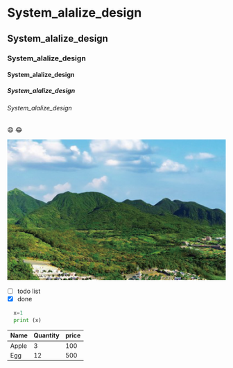 # System_alalize_design
## System_alalize_design
### System_alalize_design
#### System_alalize_design
##### System_alalize_design
###### System_alalize_design

:smile: :joy:

![最新消息_活動一覽之預設圖形](最新消息_活動一覽之預設圖形.png)

- [ ] todo list
- [x] done

```python
  x=1
  print (x)
```

|Name |Quantity|price|
|-----|--------|-----|
|Apple|3       |100  |
|Egg  |12      |500  |

